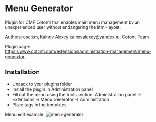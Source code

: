 Menu Generator
============

Plugin for [CMF Cotonti](https://www.cotonti.com) that enables main menu management by an unexperienced user without 
endangering the html-layout.

Authors: [esclkm](https://www.cotonti.com/users/esclkm), Kalnov Alexey <kalnovalexey@yandex.ru>, Cotonti Team

Plugin page:  
https://www.cotonti.com/extensions/administration-management/menu-generator

## Installation
- Unpack to your plugins folder
- Install the plugin in Administration panel
- Fill out the menu using the tools section: Administration panel → Extensions → Menu Generator → Administration
- Place tags in the templates

Menu edit example:
![menu-generator](https://github.com/Cotonti-Extensions/menugenerator/assets/1021886/b4efed59-57d1-485c-ae0e-b41938147c14)
